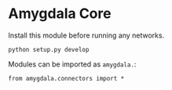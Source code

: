 # Amygdala Core

Install this module before running any networks.

```
python setup.py develop
```

Modules can be imported as `amygdala.`:

```
from amygdala.connectors import *
```